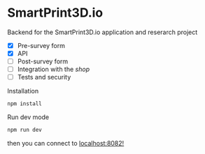 # SmartPrint3D.io

Backend for the SmartPrint3D.io application and reserarch project

- [x] Pre-survey form
- [x] API 
- [ ] Post-survey form
- [ ] Integration with the *shop*
- [ ] Tests and security

Installation

```javascript
npm install
```

Run dev mode

```javascript
npm run dev
```

then you can connect to [localhost:8082!](http://localhost:8082/) 